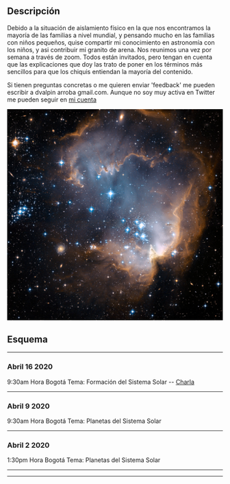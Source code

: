 ## Descripción
Debido a la situación de aislamiento físico en la que nos encontramos la mayoría de las familias a nivel mundial, y pensando mucho en las familias con niños pequeños, quise compartir mi conocimiento en astronomía con los niños, y asi contribuir mi granito de arena.  Nos reunimos una vez por semana a través de zoom.  Todos están invitados, pero tengan en cuenta que las explicaciones que doy las trato de poner en los términos más sencillos para que los chiquis entiendan la mayoría del contenido. 

Si tienen preguntas concretas o me quieren enviar 'feedback' me pueden escribir a dvalpin arroba gmail.com.
Aunque no soy muy activa en Twitter me pueden seguir en <a href="https://www.twitter.com/valencia_planet">mi cuenta</a>  

<img src="images/stars.jpg?raw=true"/>

## Esquema

---

### Abril 16 2020 

9:30am Hora Bogotá
Tema: Formación del Sistema Solar --
[Charla](/images/header.jpg)

---

### Abril 9 2020 

9:30am Hora Bogotá
Tema: Planetas del Sistema Solar

---

### Abril 2 2020

1:30pm Hora Bogotá
Tema: Planetas del Sistema Solar


---




---

